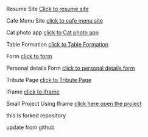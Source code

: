 Resume Site
[Click to resume site](https://sanni-singh.github.io/geekster/claass-work%20-01/?authuser=0)

Cafe Menu Site
[click to cafe menu site](https://sanni-singh.github.io/geekster/Home-work%20-01/?authuser=0)

Cat photo app
[click to Cat photo app](https://sanni-singh.github.io/geekster/Day-02-ClassWork/)

Table Formation
[click to Table Formation](https://sanni-singh.github.io/geekster/Day-02-HomeWork/)

Form 
[click to form](https://sanni-singh.github.io/geekster/Day-03-ClassWork/)

Personal details Form
[click to personal details form](https://sanni-singh.github.io/geekster/Day-03-HomeWork/)

Tribute Page
[click to Tribute Page](https://sanni-singh.github.io/geekster/Day-04-ClassWork/)

iframe
[click to iframe](https://sanni-singh.github.io/geekster/Day-04-HomeWork/)

Small Project Using Iframe
[click here open the project](https://sanni-singh.github.io/geekster/Weekly-Test-2-HTML/)

this is forked repository

update from github
